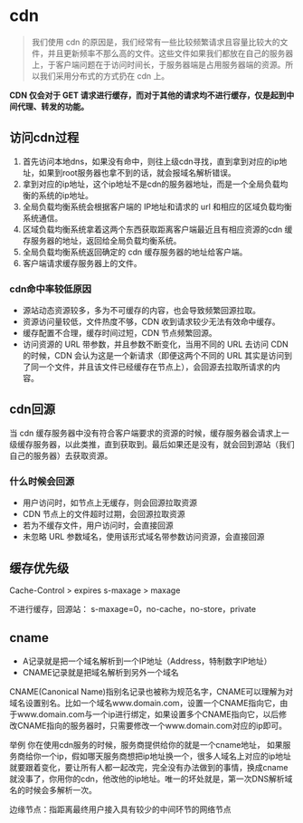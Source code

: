 # cdn

> 我们使用 cdn 的原因是，我们经常有一些比较频繁请求且容量比较大的文件，并且更新频率不那么高的文件。这些文件如果我们都放在自己的服务器上，于客户端问题在于访问时间长，于服务器端是占用服务器端的资源。所以我们采用分布式的方式扔在 cdn 上。

**CDN 仅会对于 GET 请求进行缓存，而对于其他的请求均不进行缓存，仅是起到中间代理、转发的功能。**

## 访问cdn过程
1. 首先访问本地dns，如果没有命中，则往上级cdn寻找，直到拿到对应的ip地址，如果到root服务器也拿不到的话，就会报域名解析错误。
2. 拿到对应的ip地址，这个ip地址不是cdn的服务器地址，而是一个全局负载均衡的系统的ip地址。
3. 全局负载均衡系统会根据客户端的 IP地址和请求的 url 和相应的区域负载均衡系统通信。
4. 区域负载均衡系统拿着这两个东西获取距离客户端最近且有相应资源的cdn 缓存服务器的地址，返回给全局负载均衡系统。
5. 全局负载均衡系统返回确定的 cdn 缓存服务器的地址给客户端。
6. 客户端请求缓存服务器上的文件。

### cdn命中率较低原因
- 源站动态资源较多，多为不可缓存的内容，也会导致频繁回源拉取。
- 资源访问量较低，文件热度不够，CDN 收到请求较少无法有效命中缓存。
- 缓存配置不合理，缓存时间过短，CDN 节点频繁回源。
- 访问资源的 URL 带参数，并且参数不断变化，当用不同的 URL 去访问 CDN 的时候，CDN 会认为这是一个新请求（即便这两个不同的 URL 其实是访问到了同一个文件，并且该文件已经缓存在节点上），会回源去拉取所请求的内容。

## cdn回源
当 cdn 缓存服务器中没有符合客户端要求的资源的时候，缓存服务器会请求上一级缓存服务器，以此类推，直到获取到。最后如果还是没有，就会回到源站（我们自己的服务器）去获取资源。

### 什么时候会回源
- 用户访问时，如节点上无缓存，则会回源拉取资源
- CDN 节点上的文件超时过期，会回源拉取资源
- 若为不缓存文件，用户访问时，会直接回源
- 未忽略 URL 参数域名，使用该形式域名带参数访问资源，会直接回源

## 缓存优先级
Cache-Control > expires
s-maxage > maxage

不进行缓存，回源站： s-maxage=0，no-cache，no-store，private

## cname
- A记录就是把一个域名解析到一个IP地址（Address，特制数字IP地址）
- CNAME记录就是把域名解析到另外一个域名

CNAME(Canonical Name)指别名记录也被称为规范名字，CNAME可以理解为对域名设置别名。比如一个域名www.domain.com，设置一个CNAME指向它，由于www.domain.com与一个ip进行绑定，如果设置多个CNAME指向它，以后修改CNAME指向的服务器时，只需要修改一个www.domain.com对应的ip即可。

举例
你在使用cdn服务的时候，服务商提供给你的就是一个cname地址，
如果服务商给你一个ip，假如哪天服务商想把ip地址换一个，很多人域名上对应的ip地址就要跟着变化，要让所有人都一起改完，完全没有办法做到的事情，换成cname就没事了，你用你的cdn，他改他的ip地址。唯一的坏处就是，第一次DNS解析域名的时候会多解析一次。

边缘节点：指距离最终用户接入具有较少的中间环节的网络节点
